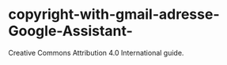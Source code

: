 # copyright-with-gmail-adresse-Google-Assistant-
Creative Commons Attribution 4.0  International guide.
